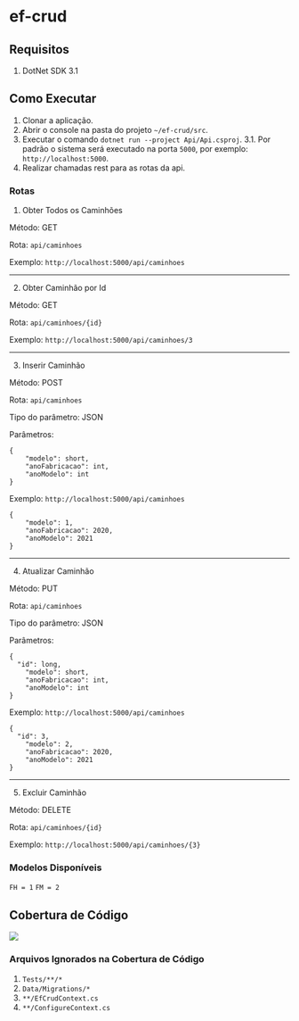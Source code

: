 # ef-crud

## Requisitos

1. DotNet SDK 3.1

## Como Executar

1. Clonar a aplicação.
2. Abrir o console na pasta do projeto ```~/ef-crud/src```.
3. Executar o comando ```dotnet run --project Api/Api.csproj```.
3.1. Por padrão o sistema será executado na porta ```5000```, por exemplo: ```http://localhost:5000```.
4. Realizar chamadas rest para as rotas da api.

### Rotas

1. Obter Todos os Caminhões

Método: GET

Rota: ```api/caminhoes```

Exemplo: ```http://localhost:5000/api/caminhoes```

****

2. Obter Caminhão por Id

Método: GET

Rota: ```api/caminhoes/{id}```

Exemplo: ```http://localhost:5000/api/caminhoes/3```

****

3. Inserir Caminhão

Método: POST

Rota: ```api/caminhoes```

Tipo do parâmetro: JSON

Parâmetros:

```
{
	"modelo": short,
	"anoFabricacao": int,
	"anoModelo": int
}
```

Exemplo: ```http://localhost:5000/api/caminhoes```
```
{
	"modelo": 1,
	"anoFabricacao": 2020,
	"anoModelo": 2021
}
```

****

4. Atualizar Caminhão

Método: PUT

Rota: ```api/caminhoes```

Tipo do parâmetro: JSON

Parâmetros:

```
{
  "id": long,
	"modelo": short,
	"anoFabricacao": int,
	"anoModelo": int
}
```

Exemplo: ```http://localhost:5000/api/caminhoes```
```
{
  "id": 3,
	"modelo": 2,
	"anoFabricacao": 2020,
	"anoModelo": 2021
}
```

****

5. Excluir Caminhão

Método: DELETE

Rota: ```api/caminhoes/{id}```

Exemplo: ```http://localhost:5000/api/caminhoes/{3}```

### Modelos Disponíveis

```FH = 1```
```FM = 2```

## Cobertura de Código

<img src="https://i.ibb.co/SrVB5Rj/Sonar-Qube.png" >

### Arquivos Ignorados na Cobertura de Código
1. ```Tests/**/*```
2. ```Data/Migrations/*```
3. ```**/EfCrudContext.cs```
4. ```**/ConfigureContext.cs```

